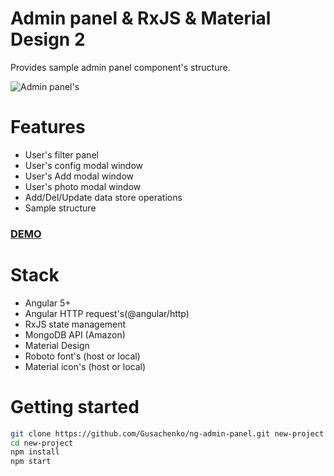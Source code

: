 # Admin panel & RxJS &  Material Design 2
Provides sample admin panel component's structure.

![Admin panel's](https://github.com/Gusachenko/ng-admin-panel/blob/master/github_assets/panels.png?raw=true "Panel's views")


# Features
- User's filter panel
- User's config modal window
- User's Add modal window
- User's photo modal window
- Add/Del/Update data store operations
- Sample structure

 ### [DEMO](https://stackblitz.com/github/gusachenko/ng-admin-panel "Live demo preview")

# Stack
- Angular 5+
- Angular HTTP request's(@angular/http)
- RxJS state management
- MongoDB API (Amazon)
- Material Design
- Roboto font's (host or local)
- Material icon's (host or local)

# Getting started

```bash
git clone https://github.com/Gusachenko/ng-admin-panel.git new-project
cd new-project
npm install
npm start
```
